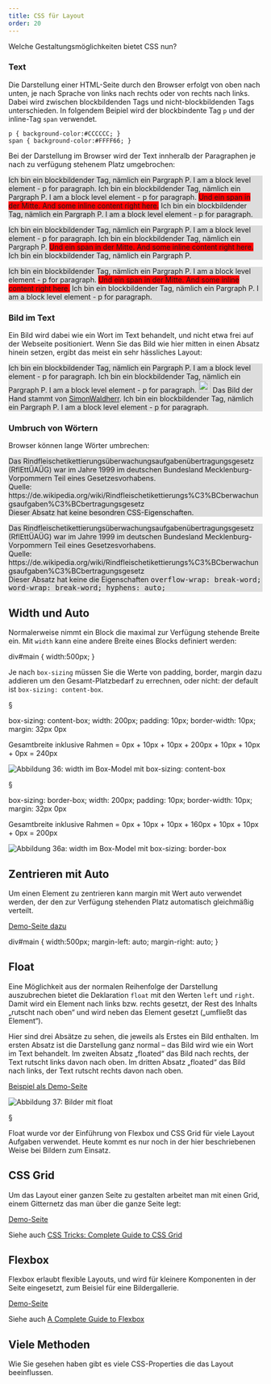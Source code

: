 ```yaml
---
title: CSS für Layout
order: 20
---
```


Welche Gestaltungsmöglichkeiten bietet CSS nun?

### Text

Die Darstellung einer HTML-Seite durch den Browser erfolgt von oben nach unten, je nach Sprache von links nach rechts oder von rechts nach links. Dabei wird zwischen blockbildenden Tags und nicht-blockbildenden Tags unterschieden. In folgendem Beipiel wird
der blockbindente Tag `p` und der inline-Tag `span` verwendet.

    p { background-color:#CCCCCC; }
    span { background-color:#FFFF66; }

Bei der Darstellung im Browser wird der Text innheralb der Paragraphen je nach
zu verfügung stehenem Platz umgebrochen:

<div class="resizable">
<p style="background-color:#ddd">Ich bin ein blockbildender Tag, nämlich ein Pargraph P.
I am a block level element - p for paragraph.  Ich bin ein blockbildender Tag, nämlich ein Pargraph P. I am a block level element - p for paragraph. <span style="background-color: red;">Und ein span
in der Mitte. And some inline content  right here.</span> Ich bin ein blockbildender Tag, nämlich ein Pargraph P.
I am a block level element - p for paragraph.
</p>

<p style="background-color:#ddd">Ich bin ein blockbildender Tag, nämlich ein Pargraph P.
I am a block level element - p for paragraph.  Ich bin ein blockbildender Tag, nämlich ein Pargraph P.  <span style="background-color: red;">Und ein span
in der Mitte. And some inline content  right here.</span> Ich bin ein blockbildender Tag, nämlich ein Pargraph P.

</p>
<p style="background-color:#ddd">Ich bin ein blockbildender Tag, nämlich ein Pargraph P. I am a block level element - p for paragraph. <span style="background-color: red;">Und ein span
in der Mitte. And some inline content  right here.</span> Ich bin ein blockbildender Tag, nämlich ein Pargraph P.
I am a block level element - p for paragraph.
</p>
</div>



### Bild im Text

Ein Bild wird dabei wie ein Wort im Text behandelt, und nicht etwa frei auf der Webseite positioniert.  Wenn Sie das Bild wie hier mitten in einen Absatz hinein setzen, ergibt das meist ein sehr hässliches Layout:

<div class="resizable">
  <p style="background-color:#ddd">Ich bin ein blockbildender Tag, nämlich ein Pargraph P.
  I am a block level element - p for paragraph.  Ich bin ein blockbildender Tag, nämlich ein Pargraph P. I am a block level element - p for paragraph. 
  <img src="/images/css-layout/silhouette_hand.svg" style="height: 24px;">
  Das Bild der Hand stammt von <a href="https://commons.wikimedia.org/wiki/File:Silhouette_hand.svg">SimonWaldherr</a>.
  Ich bin ein blockbildender Tag, nämlich ein Pargraph P.
  I am a block level element - p for paragraph.
  </p>
</div>


### Umbruch von Wörtern

Browser können lange Wörter umbrechen:


<div class="resizable">
  <p style="background-color:#ddd">Das Rindfleisch­etikettierungs­überwachungs­aufgaben­übertragungs­gesetz (RflEttÜAÜG) war
    im Jahre 1999 im deutschen Bundesland Mecklenburg-Vorpommern Teil eines Gesetzesvorhabens.
    <br>
    Quelle: https://de.wikipedia.org/wiki/Rindfleischetikettierungs%C3%BCberwachungsaufgaben%C3%BCbertragungsgesetz
    <br>
    Dieser Absatz hat keine besondren CSS-Eigenschaften.
  </p>

  <p style="background-color:#ddd" class="hyphenate">Das Rindfleisch­etikettierungs­überwachungs­aufgaben­übertragungs­gesetz (RflEttÜAÜG) war
    im Jahre 1999 im deutschen Bundesland Mecklenburg-Vorpommern Teil eines Gesetzesvorhabens.
    <br>
        Quelle: https://de.wikipedia.org/wiki/Rindfleischetikettierungs%C3%BCberwachungsaufgaben%C3%BCbertragungsgesetz
    <br>
    Dieser Absatz hat keine die Eigenschaften  <kbd>  overflow-wrap: break-word;
  word-wrap: break-word;
  hyphens: auto;</kbd>
  </p>
</div>


Width und Auto
---------------
Normalerweise nimmt ein Block die maximal zur Verfügung stehende Breite ein. Mit
`width` kann eine andere Breite eines Blocks definiert werden:

<css>
div#main {  width:500px; }
</css>

Je nach `box-sizing` müssen Sie die Werte von padding, border, margin dazu
addieren um den Gesamt-Platzbedarf zu errechnen, oder nicht: der default ist
`box-sizing: content-box`.

§

<css>
box-sizing: content-box;
width: 200px; 
padding: 10px; 
border-width: 10px; 
margin: 32px 0px
</css>

Gesamtbreite inklusive Rahmen = 0px + 10px + 10px + 200px + 10px + 10px + 0px = 240px

![Abbildung 36: width im Box-Model mit box-sizing: content-box](/images/image134.png)

§

<css>
box-sizing: border-box;
width: 200px; 
padding: 10px; 
border-width: 10px; 
margin: 32px 0px
</css>

Gesamtbreite inklusive Rahmen = 0px + 10px + 10px + 160px + 10px + 10px + 0px = 200px

![Abbildung 36a: width im Box-Model mit box-sizing: border-box](/images/image134-border.png)



Zentrieren mit Auto
---------------

Um einen Element zu zentrieren kann margin mit Wert auto verwendet werden, der den zur Verfügung stehenden Platz automatisch gleichmäßig verteilt. 

[Demo-Seite dazu](/images/width-auto.html)

<css>
div#main {
  width:500px; 
  margin-left:  auto;
  margin-right: auto;
}
</css>

Float
------
Eine Möglichkeit aus der normalen Reihenfolge der Darstellung auszubrechen
bietet die Deklaration `float` mit den Werten `left` und `right`. Damit wird 
ein Element nach links bzw. rechts gesetzt, der Rest des Inhalts 
„rutscht nach oben“ und wird neben das Element gesetzt („umfließt das Element“). 

Hier sind drei Absätze zu sehen, die jeweils als Erstes ein Bild enthalten. 
Im ersten Absatz ist die Darstellung ganz normal – das Bild wird wie ein Wort 
im Text behandelt. Im zweiten Absatz „floated“ das Bild nach rechts, 
der Text rutscht links davon nach oben. Im dritten Absatz „floated“ 
das Bild nach links, der Text rutscht rechts davon nach oben. 

[Beispiel als Demo-Seite](/images/float.html)

![Abbildung 37: Bilder mit float](/images/image136.png)

§

Float wurde vor der Einführung von Flexbox und CSS Grid für viele
Layout Aufgaben verwendet.  Heute kommt es nur noch in der hier
beschriebenen Weise bei Bildern zum Einsatz. 



CSS Grid
------------------------

Um das Layout einer ganzen Seite zu gestalten arbeitet man
mit einen Grid, einem Gitternetz das man über die ganze Seite legt:

[Demo-Seite](/images/cssgrid/)

Siehe auch [CSS Tricks: Complete Guide to CSS Grid](https://css-tricks.com/snippets/css/complete-guide-grid/)


Flexbox
------------------------

Flexbox erlaubt flexible Layouts, und wird für kleinere Komponenten
in der Seite eingesetzt, zum Beisiel für eine Bildergallerie.

[Demo-Seite](/images/flexbox/)


Siehe auch [A Complete Guide to Flexbox](https://css-tricks.com/snippets/css/a-guide-to-flexbox/)


Viele Methoden
-------------

Wie Sie gesehen haben gibt es viele CSS-Properties die
das Layout beeinflussen. 
